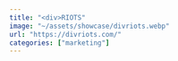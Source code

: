 ```yaml
---
title: "<div>RIOTS"
image: "~/assets/showcase/divriots.webp"
url: "https://divriots.com/"
categories: ["marketing"]
---
```

